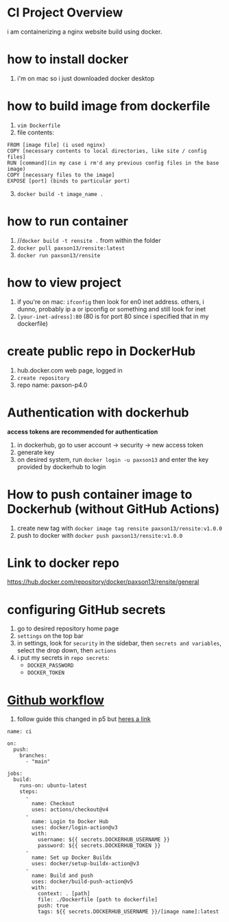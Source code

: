 # CI Project Overview
i am containerizing a nginx website build using docker.

# how to install docker
1. i'm on mac so i just downloaded docker desktop

# how to build image from dockerfile
1. `vim Dockerfile`
2. file contents:
```
FROM [image file] (i used nginx)
COPY [necessary contents to local directories, like site / config files]
RUN [command](in my case i rm'd any previous config files in the base image)
COPY [necessary files to the image]
EXPOSE [port] (binds to particular port) 
```
3. `docker build -t image_name .`

# how to run container
1. //`docker build -t rensite .` from within the folder
2. `docker pull paxson13/rensite:latest`
3. `docker run paxson13/rensite`

# how to view project
1. if you're on mac: `ifconfig` then look for en0 inet address. others, i dunno, probably ip a or ipconfig or something and still look for inet
2. `[your-inet-adress]:80` (80 is for port 80 since i specified that in my dockerfile) 

# create public repo in DockerHub
1. hub.docker.com web page, logged in
2. `create repository`
3. repo name: paxson-p4.0


# Authentication with dockerhub
**access tokens are recommended for authentication**
1. in dockerhub, go to user account -> security -> new access token
2. generate key
3. on desired system, run `docker login -u paxson13` and enter the key provided by dockerhub to login

# How to push container image to Dockerhub (without GitHub Actions)
1. create new tag with `docker image tag rensite paxson13/rensite:v1.0.0`
2. push to docker with `docker push paxson13/rensite:v1.0.0`

# Link to docker repo
https://hub.docker.com/repository/docker/paxson13/rensite/general

# configuring GitHub secrets
1. go to desired repository home page 
2. `settings` on the top bar
3. in settings, look for `security` in the sidebar, then `secrets and variables`, select the drop down, then `actions`
4. i put my secrets in `repo secrets`:
   - `DOCKER_PASSWORD`
   - `DOCKER_TOKEN`

# [Github workflow](https://docs.docker.com/build/ci/github-actions/)
1. follow guide 
this changed in p5 but [heres a link](./.github/workflows/ci.yml)
```
name: ci

on:
  push:
    branches:
      - "main"

jobs:
  build:
    runs-on: ubuntu-latest
    steps:
      -
        name: Checkout
        uses: actions/checkout@v4
      -
        name: Login to Docker Hub
        uses: docker/login-action@v3
        with:
          username: ${{ secrets.DOCKERHUB_USERNAME }}
          password: ${{ secrets.DOCKERHUB_TOKEN }}
      -
        name: Set up Docker Buildx
        uses: docker/setup-buildx-action@v3
      -
        name: Build and push
        uses: docker/build-push-action@v5
        with:
          context: . [path]
          file: ./Dockerfile [path to dockerfile]
          push: true
          tags: ${{ secrets.DOCKERHUB_USERNAME }}/[image name]:latest 
```


